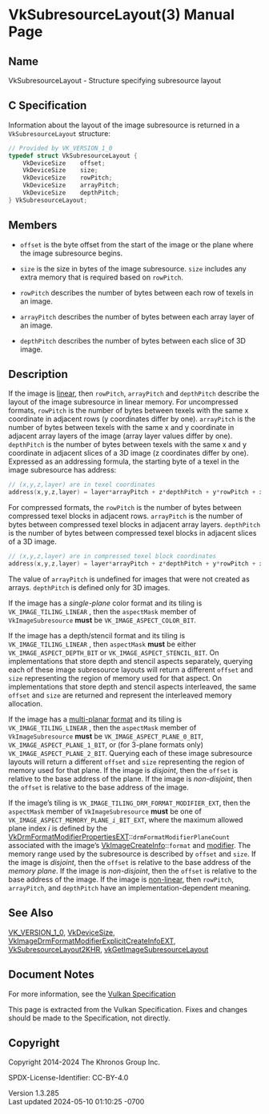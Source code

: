 # VkSubresourceLayout(3) Manual Page

## Name

VkSubresourceLayout - Structure specifying subresource layout



## <a href="#_c_specification" class="anchor"></a>C Specification

Information about the layout of the image subresource is returned in a
`VkSubresourceLayout` structure:

``` c
// Provided by VK_VERSION_1_0
typedef struct VkSubresourceLayout {
    VkDeviceSize    offset;
    VkDeviceSize    size;
    VkDeviceSize    rowPitch;
    VkDeviceSize    arrayPitch;
    VkDeviceSize    depthPitch;
} VkSubresourceLayout;
```

## <a href="#_members" class="anchor"></a>Members

- `offset` is the byte offset from the start of the image or the plane
  where the image subresource begins.

- `size` is the size in bytes of the image subresource. `size` includes
  any extra memory that is required based on `rowPitch`.

- `rowPitch` describes the number of bytes between each row of texels in
  an image.

- `arrayPitch` describes the number of bytes between each array layer of
  an image.

- `depthPitch` describes the number of bytes between each slice of 3D
  image.

## <a href="#_description" class="anchor"></a>Description

If the image is <a
href="https://registry.khronos.org/vulkan/specs/1.3-extensions/html/vkspec.html#glossary-linear-resource"
target="_blank" rel="noopener">linear</a>, then `rowPitch`, `arrayPitch`
and `depthPitch` describe the layout of the image subresource in linear
memory. For uncompressed formats, `rowPitch` is the number of bytes
between texels with the same x coordinate in adjacent rows (y
coordinates differ by one). `arrayPitch` is the number of bytes between
texels with the same x and y coordinate in adjacent array layers of the
image (array layer values differ by one). `depthPitch` is the number of
bytes between texels with the same x and y coordinate in adjacent slices
of a 3D image (z coordinates differ by one). Expressed as an addressing
formula, the starting byte of a texel in the image subresource has
address:

``` c
// (x,y,z,layer) are in texel coordinates
address(x,y,z,layer) = layer*arrayPitch + z*depthPitch + y*rowPitch + x*elementSize + offset
```

For compressed formats, the `rowPitch` is the number of bytes between
compressed texel blocks in adjacent rows. `arrayPitch` is the number of
bytes between compressed texel blocks in adjacent array layers.
`depthPitch` is the number of bytes between compressed texel blocks in
adjacent slices of a 3D image.

``` c
// (x,y,z,layer) are in compressed texel block coordinates
address(x,y,z,layer) = layer*arrayPitch + z*depthPitch + y*rowPitch + x*compressedTexelBlockByteSize + offset;
```

The value of `arrayPitch` is undefined for images that were not created
as arrays. `depthPitch` is defined only for 3D images.

If the image has a *single-plane* color format and its tiling is
`VK_IMAGE_TILING_LINEAR` , then the `aspectMask` member of
`VkImageSubresource` **must** be `VK_IMAGE_ASPECT_COLOR_BIT`.

If the image has a depth/stencil format and its tiling is
`VK_IMAGE_TILING_LINEAR` , then `aspectMask` **must** be either
`VK_IMAGE_ASPECT_DEPTH_BIT` or `VK_IMAGE_ASPECT_STENCIL_BIT`. On
implementations that store depth and stencil aspects separately,
querying each of these image subresource layouts will return a different
`offset` and `size` representing the region of memory used for that
aspect. On implementations that store depth and stencil aspects
interleaved, the same `offset` and `size` are returned and represent the
interleaved memory allocation.

If the image has a <a
href="https://registry.khronos.org/vulkan/specs/1.3-extensions/html/vkspec.html#formats-requiring-sampler-ycbcr-conversion"
target="_blank" rel="noopener">multi-planar format</a> and its tiling is
`VK_IMAGE_TILING_LINEAR` , then the `aspectMask` member of
`VkImageSubresource` **must** be `VK_IMAGE_ASPECT_PLANE_0_BIT`,
`VK_IMAGE_ASPECT_PLANE_1_BIT`, or (for 3-plane formats only)
`VK_IMAGE_ASPECT_PLANE_2_BIT`. Querying each of these image subresource
layouts will return a different `offset` and `size` representing the
region of memory used for that plane. If the image is *disjoint*, then
the `offset` is relative to the base address of the plane. If the image
is *non-disjoint*, then the `offset` is relative to the base address of
the image.

If the image’s tiling is `VK_IMAGE_TILING_DRM_FORMAT_MODIFIER_EXT`, then
the `aspectMask` member of `VkImageSubresource` **must** be one of
`VK_IMAGE_ASPECT_MEMORY_PLANE`*`_i_`*`BIT_EXT`, where the maximum
allowed plane index *i* is defined by the
[VkDrmFormatModifierPropertiesEXT](https://registry.khronos.org/vulkan/specs/1.3-extensions/man/html/VkDrmFormatModifierPropertiesEXT.html)::`drmFormatModifierPlaneCount`
associated with the image’s
[VkImageCreateInfo](https://registry.khronos.org/vulkan/specs/1.3-extensions/man/html/VkImageCreateInfo.html)::`format` and <a
href="https://registry.khronos.org/vulkan/specs/1.3-extensions/html/vkspec.html#glossary-drm-format-modifier"
target="_blank" rel="noopener">modifier</a>. The memory range used by
the subresource is described by `offset` and `size`. If the image is
*disjoint*, then the `offset` is relative to the base address of the
*memory plane*. If the image is *non-disjoint*, then the `offset` is
relative to the base address of the image. If the image is <a
href="https://registry.khronos.org/vulkan/specs/1.3-extensions/html/vkspec.html#glossary-linear-resource"
target="_blank" rel="noopener">non-linear</a>, then `rowPitch`,
`arrayPitch`, and `depthPitch` have an implementation-dependent meaning.

## <a href="#_see_also" class="anchor"></a>See Also

[VK_VERSION_1_0](https://registry.khronos.org/vulkan/specs/1.3-extensions/man/html/VK_VERSION_1_0.html),
[VkDeviceSize](https://registry.khronos.org/vulkan/specs/1.3-extensions/man/html/VkDeviceSize.html),
[VkImageDrmFormatModifierExplicitCreateInfoEXT](https://registry.khronos.org/vulkan/specs/1.3-extensions/man/html/VkImageDrmFormatModifierExplicitCreateInfoEXT.html),
[VkSubresourceLayout2KHR](https://registry.khronos.org/vulkan/specs/1.3-extensions/man/html/VkSubresourceLayout2KHR.html),
[vkGetImageSubresourceLayout](https://registry.khronos.org/vulkan/specs/1.3-extensions/man/html/vkGetImageSubresourceLayout.html)

## <a href="#_document_notes" class="anchor"></a>Document Notes

For more information, see the <a
href="https://registry.khronos.org/vulkan/specs/1.3-extensions/html/vkspec.html#VkSubresourceLayout"
target="_blank" rel="noopener">Vulkan Specification</a>

This page is extracted from the Vulkan Specification. Fixes and changes
should be made to the Specification, not directly.

## <a href="#_copyright" class="anchor"></a>Copyright

Copyright 2014-2024 The Khronos Group Inc.

SPDX-License-Identifier: CC-BY-4.0

Version 1.3.285  
Last updated 2024-05-10 01:10:25 -0700
